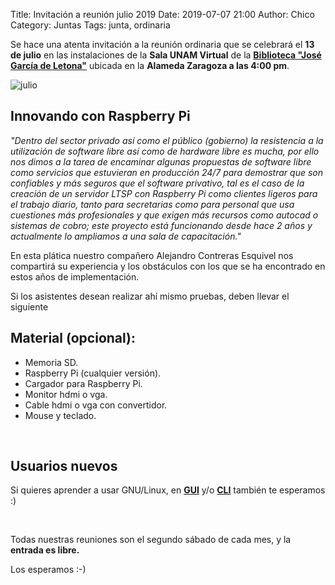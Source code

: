 Title: Invitación a reunión julio 2019
Date: 2019-07-07 21:00
Author:  Chico
Category: Juntas
Tags: junta, ordinaria

Se hace una atenta invitación a la reunión ordinaria que se celebrará el __13 de julio__ en las instalaciones de la __Sala UNAM Virtual__ de la __[Biblioteca "José García de Letona"](https://www.openstreetmap.org/#map=19/25.54029/-103.44524)__ ubicada en la __Alameda Zaragoza a las 4:00 pm__.

<img class="img-fluid" src="{attach}2019-07-07-invitacion-reunion-julio/julio2019.png" alt="julio">

<!-- break -->

<br />

## Innovando con Raspberry Pi

_"Dentro del sector privado así como el público (gobierno) la resistencia a la utilización de software libre así como de hardware libre es mucha, por ello nos dimos a la tarea de encaminar algunas propuestas de software libre como servicios que estuvieran en producción 24/7 para demostrar que son confiables y más seguros que el software privativo, tal es el caso de la creación de un servidor LTSP con Raspberry Pi como clientes ligeros para el trabajo diario, tanto para secretarias como para personal que usa cuestiones más profesionales y que exigen más recursos como autocad o sistemas de cobro; este proyecto está funcionando desde hace 2 años y actualmente lo ampliamos a una sala de capacitación."_

En esta plática nuestro compañero Alejandro Contreras Esquivel nos compartirá su experiencia y los obstáculos con los que se ha encontrado en estos años de implementación.

Si los asistentes desean realizar ahí mismo pruebas, deben llevar el siguiente

## Material (opcional):
* Memoria SD.
* Raspberry Pi (cualquier versión).
* Cargador para Raspberry Pi.
* Monitor hdmi o vga.
* Cable hdmi o vga con convertidor.
* Mouse y teclado.

<br />

## Usuarios nuevos

Si quieres aprender a usar GNU/Linux, en __[GUI](https://es.wikipedia.org/wiki/Interfaz_gr%C3%A1fica_de_usuario)__ y/o __[CLI](https://es.wikipedia.org/wiki/L%C3%ADnea_de_comandos)__ también te esperamos :) 

<br />

Todas nuestras reuniones son el segundo sábado de cada mes, y la __entrada es libre.__

Los esperamos :-)
